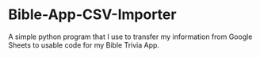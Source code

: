 # Bible-App-CSV-Importer
A simple python program that I use to transfer my information from Google Sheets to usable code for my Bible Trivia App.
